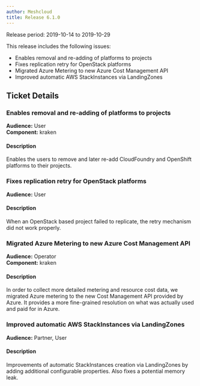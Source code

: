 ```yaml
---
author: Meshcloud
title: Release 6.1.0
---
```


Release period: 2019-10-14 to 2019-10-29

This release includes the following issues:
* Enables removal and re-adding of platforms to projects
* Fixes replication retry for OpenStack platforms
* Migrated Azure Metering to new Azure Cost Management API
* Improved automatic AWS StackInstances via LandingZones
<!--truncate-->

## Ticket Details
### Enables removal and re-adding of platforms to projects
**Audience:** User<br>**Component:** kraken


#### Description
Enables the users to remove and later re-add CloudFoundry and OpenShift platforms to their projects.

### Fixes replication retry for OpenStack platforms
**Audience:** User<br>

#### Description
When an OpenStack based project failed to replicate, the retry mechanism did not work properly.

### Migrated Azure Metering to new Azure Cost Management API
**Audience:** Operator<br>**Component:** kraken


#### Description
In order to collect more detailed metering and resource cost data, we migrated Azure metering to the new
Cost Management API provided by Azure. It provides a more fine-grained resolution on what was actually used and
paid for in Azure.

### Improved automatic AWS StackInstances via LandingZones
**Audience:** Partner, User<br>

#### Description
Improvements of automatic StackInstances creation via LandingZones by adding additional configurable properties. Also fixes a potential memory leak.

